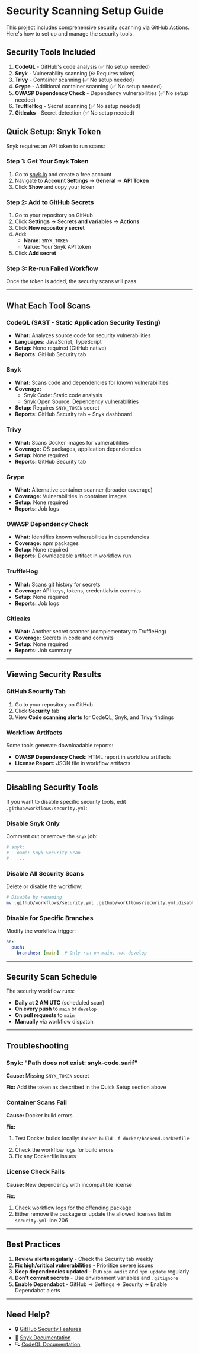 # Security Scanning Setup Guide

This project includes comprehensive security scanning via GitHub Actions. Here's how to set up and manage the security tools.

## Security Tools Included

1. **CodeQL** - GitHub's code analysis (✅ No setup needed)
2. **Snyk** - Vulnerability scanning (⚙️ Requires token)
3. **Trivy** - Container scanning (✅ No setup needed)
4. **Grype** - Additional container scanning (✅ No setup needed)
5. **OWASP Dependency Check** - Dependency vulnerabilities (✅ No setup needed)
6. **TruffleHog** - Secret scanning (✅ No setup needed)
7. **Gitleaks** - Secret detection (✅ No setup needed)

## Quick Setup: Snyk Token

Snyk requires an API token to run scans:

### Step 1: Get Your Snyk Token

1. Go to [snyk.io](https://snyk.io) and create a free account
2. Navigate to **Account Settings** → **General** → **API Token**
3. Click **Show** and copy your token

### Step 2: Add to GitHub Secrets

1. Go to your repository on GitHub
2. Click **Settings** → **Secrets and variables** → **Actions**
3. Click **New repository secret**
4. Add:
   - **Name:** `SNYK_TOKEN`
   - **Value:** Your Snyk API token
5. Click **Add secret**

### Step 3: Re-run Failed Workflow

Once the token is added, the security scans will pass.

---

## What Each Tool Scans

### CodeQL (SAST - Static Application Security Testing)
- **What:** Analyzes source code for security vulnerabilities
- **Languages:** JavaScript, TypeScript
- **Setup:** None required (GitHub native)
- **Reports:** GitHub Security tab

### Snyk
- **What:** Scans code and dependencies for known vulnerabilities
- **Coverage:**
  - Snyk Code: Static code analysis
  - Snyk Open Source: Dependency vulnerabilities
- **Setup:** Requires `SNYK_TOKEN` secret
- **Reports:** GitHub Security tab + Snyk dashboard

### Trivy
- **What:** Scans Docker images for vulnerabilities
- **Coverage:** OS packages, application dependencies
- **Setup:** None required
- **Reports:** GitHub Security tab

### Grype
- **What:** Alternative container scanner (broader coverage)
- **Coverage:** Vulnerabilities in container images
- **Setup:** None required
- **Reports:** Job logs

### OWASP Dependency Check
- **What:** Identifies known vulnerabilities in dependencies
- **Coverage:** npm packages
- **Setup:** None required
- **Reports:** Downloadable artifact in workflow run

### TruffleHog
- **What:** Scans git history for secrets
- **Coverage:** API keys, tokens, credentials in commits
- **Setup:** None required
- **Reports:** Job logs

### Gitleaks
- **What:** Another secret scanner (complementary to TruffleHog)
- **Coverage:** Secrets in code and commits
- **Setup:** None required
- **Reports:** Job summary

---

## Viewing Security Results

### GitHub Security Tab
1. Go to your repository on GitHub
2. Click **Security** tab
3. View **Code scanning alerts** for CodeQL, Snyk, and Trivy findings

### Workflow Artifacts
Some tools generate downloadable reports:
- **OWASP Dependency Check:** HTML report in workflow artifacts
- **License Report:** JSON file in workflow artifacts

---

## Disabling Security Tools

If you want to disable specific security tools, edit `.github/workflows/security.yml`:

### Disable Snyk Only
Comment out or remove the `snyk` job:

```yaml
# snyk:
#   name: Snyk Security Scan
#   ...
```

### Disable All Security Scans
Delete or disable the workflow:
```bash
# Disable by renaming
mv .github/workflows/security.yml .github/workflows/security.yml.disabled
```

### Disable for Specific Branches
Modify the workflow trigger:

```yaml
on:
  push:
    branches: [main]  # Only run on main, not develop
```

---

## Security Scan Schedule

The security workflow runs:
- **Daily at 2 AM UTC** (scheduled scan)
- **On every push** to `main` or `develop`
- **On pull requests** to `main`
- **Manually** via workflow dispatch

---

## Troubleshooting

### Snyk: "Path does not exist: snyk-code.sarif"

**Cause:** Missing `SNYK_TOKEN` secret

**Fix:** Add the token as described in the Quick Setup section above

### Container Scans Fail

**Cause:** Docker build errors

**Fix:**
1. Test Docker builds locally: `docker build -f docker/backend.Dockerfile .`
2. Check the workflow logs for build errors
3. Fix any Dockerfile issues

### License Check Fails

**Cause:** New dependency with incompatible license

**Fix:**
1. Check workflow logs for the offending package
2. Either remove the package or update the allowed licenses list in `security.yml` line 206

---

## Best Practices

1. **Review alerts regularly** - Check the Security tab weekly
2. **Fix high/critical vulnerabilities** - Prioritize severe issues
3. **Keep dependencies updated** - Run `npm audit` and `npm update` regularly
4. **Don't commit secrets** - Use environment variables and `.gitignore`
5. **Enable Dependabot** - GitHub → Settings → Security → Enable Dependabot alerts

---

## Need Help?

- 🔒 [GitHub Security Features](https://docs.github.com/en/code-security)
- 🐍 [Snyk Documentation](https://docs.snyk.io)
- 🔍 [CodeQL Documentation](https://codeql.github.com/docs/)
